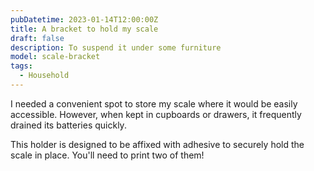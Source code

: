 ```yaml
---
pubDatetime: 2023-01-14T12:00:00Z
title: A bracket to hold my scale
draft: false
description: To suspend it under some furniture
model: scale-bracket
tags:
  - Household
---
```


I needed a convenient spot to store my scale where it would be easily
accessible. However, when kept in cupboards or drawers, it frequently drained
its batteries quickly.

This holder is designed to be affixed with adhesive to securely hold the scale
in place. You'll need to print two of them!
